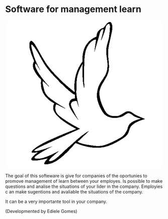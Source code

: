 # Software for management learn

![](gitELearning.png)

The goal of this softeware is give for companies of the oportunies to 
promove management of learn between your employes. Is possible to make 
questions and analise the situations of your lider in the company. Employies c
an make sugentions and avaliable the situations of the company.

It can be a very importante tool in your company.

(Developmented by Ediele Gomes)

